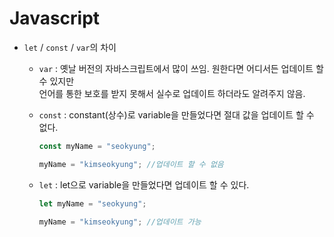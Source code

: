 # Javascript
- `let` / `const` / `var`의 차이
  - `var` : 옛날 버전의 자바스크립트에서 많이 쓰임. 원한다면 어디서든 업데이트 할 수 있지만<br>언어를 통한 보호를 받지 못해서 실수로 업데이트 하더라도 알려주지 않음.
  - `const` : constant(상수)로 variable을 만들었다면 절대 값을 업데이트 할 수 없다.

    ```javascript
    const myName = "seokyung";

    myName = "kimseokyung"; //업데이트 할 수 없음    
    ```

  - `let` : let으로 variable을 만들었다면 업데이트 할 수 있다.

    ```javascript
    let myName = "seokyung";

    myName = "kimseokyung"; //업데이트 가능
    ```